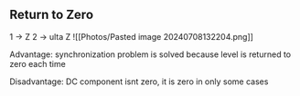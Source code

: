 ## Return to Zero
1 -> Z
2 -> ulta Z
![[Photos/Pasted image 20240708132204.png]]

Advantage:
synchronization problem is solved because level is returned to zero each time

Disadvantage:
DC component isnt zero,
it is zero in only some cases